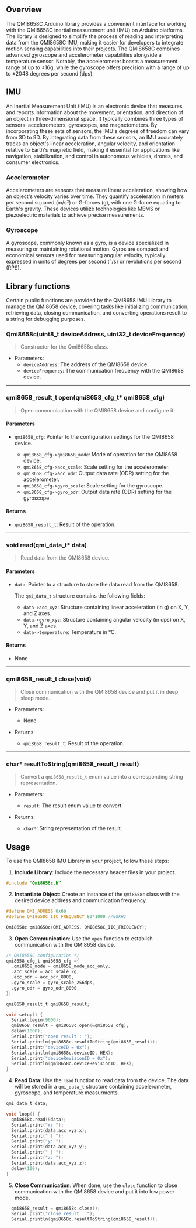 ## Overview
The QMI8658C Arduino library provides a convenient interface for working with the QMI8658C inertial measurement unit (IMU) on Arduino platforms. The library is designed to simplify the process of reading and interpreting data from the QMI8658C IMU, making it easier for developers to integrate motion sensing capabilities into their projects.
The QMI8658C combines advanced gyroscope and accelerometer capabilities alongside a temperature sensor. Notably, the accelerometer boasts a measurement range of up to ±16g, while the gyroscope offers precision with a range of up to ±2048 degrees per second (dps). 

## IMU
An Inertial Measurement Unit (IMU) is an electronic device that measures and reports information about the movement, orientation, and direction of an object in three-dimensional space. It typically combines three types of sensors: accelerometers, gyroscopes, and magnetometers. By incorporating these sets of sensors, the IMU's degrees of freedom can vary from 3D to 9D. By integrating data from these sensors, an IMU accurately tracks an object's linear acceleration, angular velocity, and orientation relative to Earth's magnetic field, making it essential for applications like navigation, stabilization, and control in autonomous vehicles, drones, and consumer electronics.

### Accelerometer

Accelerometers are sensors that measure linear acceleration, showing how an object's velocity varies over time. They quantify acceleration in meters per second squared (m/s²) or G-forces (g), with one G-force equating to Earth's gravity. These devices utilize technologies like MEMS or piezoelectric materials to achieve precise measurements.

### Gyroscope

A gyroscope, commonly known as a gyro, is a device specialized in measuring or maintaining rotational motion. Gyros are compact and economical sensors used for measuring angular velocity, typically expressed in units of degrees per second (°/s) or revolutions per second (RPS).

## Library functions

Certain public functions are provided by the QMI8658 IMU Library to manage the QMI8658 device, covering tasks like initializing communication, retrieving data, closing communication, and converting operations result to a string for debugging purposes.

### Qmi8658c(uint8_t deviceAddress, uint32_t deviceFrequency)

> Constructor for the Qmi8658c class.

- Parameters:
  - `deviceAddress`: The address of the QMI8658 device.
  - `deviceFrequency`: The communication frequency with the QMI8658 device.

---
### qmi8658_result_t open(qmi8658_cfg_t* qmi8658_cfg)

> Open communication with the QMI8658 device and configure it.

#### Parameters

- `qmi8658_cfg`: Pointer to the configuration settings for the QMI8658 device.

  - `qmi8658_cfg->qmi8658_mode`: Mode of operation for the QMI8658 device.
  - `qmi8658_cfg->acc_scale`: Scale setting for the accelerometer.
  - `qmi8658_cfg->acc_odr`: Output data rate (ODR) setting for the accelerometer.
  - `qmi8658_cfg->gyro_scale`: Scale setting for the gyroscope.
  - `qmi8658_cfg->gyro_odr`: Output data rate (ODR) setting for the gyroscope.

#### Returns

- `qmi8658_result_t`: Result of the operation.

---

### void read(qmi_data_t* data)

> Read data from the QMI8658 device.

#### Parameters

- `data`: Pointer to a structure to store the data read from the QMI8658.

  The `qmi_data_t` structure contains the following fields:
  
  - `data->acc_xyz`: Structure containing linear acceleration (in g) on X, Y, and Z axes.
  - `data->gyro_xyz`: Structure containing angular velocity (in dps) on X, Y, and Z axes.
  - `data->temperature`: Temperature in °C.

#### Returns

- None

---

### qmi8658_result_t close(void)

> Close communication with the QMI8658 device and put it in deep sleep mode.

- Parameters:
  - None

- Returns:
  - `qmi8658_result_t`: Result of the operation.

---

### char* resultToString(qmi8658_result_t result)

> Convert a `qmi8658_result_t` enum value into a corresponding string representation.

- Parameters:
  - `result`: The result enum value to convert.

- Returns:
  - `char*`: String representation of the result.

## Usage

To use the QMI8658 IMU Library in your project, follow these steps:

1. **Include Library**: Include the necessary header files in your project.

```c
#include "Qmi8658c.h"

```

2. **Instantiate Object**: Create an instance of the `Qmi8658c` class with the desired device address and communication frequency.
```c
#define QMI_ADRESS 0x6b
#define QMI8658C_IIC_FREQUENCY 80*1000 //60kHz

Qmi8658c qmi8658c(QMI_ADRESS, QMI8658C_IIC_FREQUENCY);
```

3. **Open Communication**: Use the `open` function to establish communication with the QMI8658 device.

```c
/* QMI8658C configuration */
qmi8658_cfg_t qmi8658_cfg ={
  .qmi8658_mode = qmi8658_mode_acc_only,
  .acc_scale = acc_scale_2g,
  .acc_odr = acc_odr_8000,
  .gyro_scale = gyro_scale_256dps,
  .gyro_odr = gyro_odr_8000,
};

qmi8658_result_t qmi8658_result;

void setup() {
  Serial.begin(9600);
  qmi8658_result = qmi8658c.open(&qmi8658_cfg);
  delay(1000);
  Serial.print("open result : ");
  Serial.println(qmi8658c.resultToString(qmi8658_result));
  Serial.print("deviceID = 0x");
  Serial.println(qmi8658c.deviceID, HEX);
  Serial.print("deviceRevisionID = 0x");
  Serial.println(qmi8658c.deviceRevisionID, HEX);
}

```

4. **Read Data**: Use the `read` function to read data from the device. The data will be stored in a `qmi_data_t` structure containing accelerometer, gyroscope, and temperature measurments.
```c
qmi_data_t data;

void loop() {
  qmi8658c.read(&data);
  Serial.print("x: ");
  Serial.print(data.acc_xyz.x);
  Serial.print(" | ");
  Serial.print("y: ");
  Serial.print(data.acc_xyz.y);
  Serial.print(" | ");
  Serial.print("z: ");
  Serial.print(data.acc_xyz.z);
  delay(100);
}
```
5. **Close Communication**: When done, use the `close` function to close communication with the QMI8658 device and put it into low power mode.
```c
  qmi8658_result = qmi8658c.close();
  Serial.print("close result : ");
  Serial.println(qmi8658c.resultToString(qmi8658_result));
